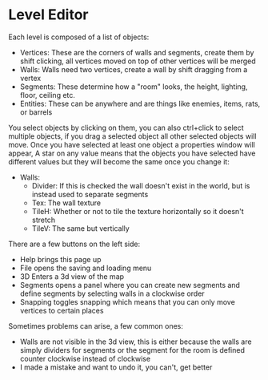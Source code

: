 # Level Editor

Each level is composed of a list of objects:
* Vertices: These are the corners of walls and segments, create them by shift clicking, all vertices moved on top of other vertices will be merged
* Walls: Walls need two vertices, create a wall by shift dragging from a vertex
* Segments: These determine how a "room" looks, the height, lighting, floor, ceiling etc.
* Entities: These can be anywhere and are things like enemies, items, rats, or barrels


You select objects by clicking on them, you can also ctrl+click to select multiple objects, if you drag a selected object all other selected objects will move. Once you have selected at least one object a properties window will appear, A star on any value means that the objects you have selected have different values but they will become the same once you change it:
* Walls:
  * Divider: If this is checked the wall doesn't exist in the world, but is instead used to separate segments
  * Tex: The wall texture
  * TileH: Whether or not to tile the texture horizontally so it doesn't stretch
  * TileV: The same but vertically


There are a few buttons on the left side:
* Help brings this page up
* File opens the saving and loading menu
* 3D Enters a 3d view of the map
* Segments opens a panel where you can create new segments and define segments by selecting walls in a clockwise order
* Snapping toggles snapping which means that you can only move vertices to certain places
  

Sometimes problems can arise, a few common ones:
* Walls are not visible in the 3d view, this is either because the walls are simply dividers for segments or the segment for the room is defined counter clockwise instead of clockwise
* I made a mistake and want to undo it, you can't, get better
